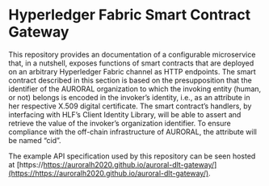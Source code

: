Hyperledger Fabric Smart Contract Gateway
=========================================

This repository provides an documentation of a configurable microservice that, in a nutshell, exposes functions of smart contracts that are deployed on an arbitrary Hyperledger Fabric channel as HTTP endpoints. The smart contract described in this section is based on the presupposition that the identifier of the AURORAL organization to which the invoking entity (human, or not) belongs is encoded in the invoker’s identity, i.e., as an attribute in her respective X.509 digital certificate. The smart contract’s handlers, by interfacing with HLF’s Client Identity Library, will be able to assert and retrieve the value of the invoker’s organization identifier. To ensure compliance with the off-chain infrastructure of AURORAL, the attribute will be named “cid”.

The example API specification used by this repository can be seen hosted at [https://https://auroralh2020.github.io/auroral-dlt-gateway/](https://https://auroralh2020.github.io/auroral-dlt-gateway/).

